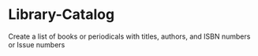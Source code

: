 # Library-Catalog
Create a list of books or periodicals with titles, authors, and ISBN numbers or Issue numbers
